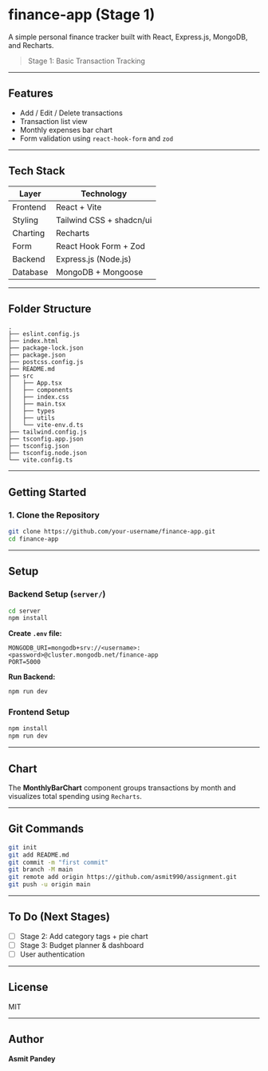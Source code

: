 # finance-app (Stage 1)

A simple personal finance tracker built with React, Express.js, MongoDB, and Recharts.

> Stage 1: Basic Transaction Tracking

---

## Features

* Add / Edit / Delete transactions
* Transaction list view
* Monthly expenses bar chart
* Form validation using `react-hook-form` and `zod`

---

## Tech Stack

| Layer    | Technology               |
| -------- | ------------------------ |
| Frontend | React + Vite             |
| Styling  | Tailwind CSS + shadcn/ui |
| Charting | Recharts                 |
| Form     | React Hook Form + Zod    |
| Backend  | Express.js (Node.js)     |
| Database | MongoDB + Mongoose       |

---

## Folder Structure

```
.
├── eslint.config.js
├── index.html
├── package-lock.json
├── package.json
├── postcss.config.js
├── README.md
├── src
│   ├── App.tsx
│   ├── components
│   ├── index.css
│   ├── main.tsx
│   ├── types
│   ├── utils
│   └── vite-env.d.ts
├── tailwind.config.js
├── tsconfig.app.json
├── tsconfig.json
├── tsconfig.node.json
└── vite.config.ts
```

---

## Getting Started

### 1. Clone the Repository

```bash
git clone https://github.com/your-username/finance-app.git
cd finance-app
```

---

## Setup

### Backend Setup (`server/`)

```bash
cd server
npm install
```

**Create `.env` file:**

```env
MONGODB_URI=mongodb+srv://<username>:<password>@cluster.mongodb.net/finance-app
PORT=5000
```

**Run Backend:**

```bash
npm run dev
```

### Frontend Setup

```bash
npm install
npm run dev
```

---

## Chart

The **MonthlyBarChart** component groups transactions by month and visualizes total spending using `Recharts`.

---

## Git Commands

```bash
git init
git add README.md
git commit -m "first commit"
git branch -M main
git remote add origin https://github.com/asmit990/assignment.git
git push -u origin main
```

---

## To Do (Next Stages)

* [ ] Stage 2: Add category tags + pie chart
* [ ] Stage 3: Budget planner & dashboard
* [ ] User authentication

---

## License

MIT

---

## Author

**Asmit Pandey**
